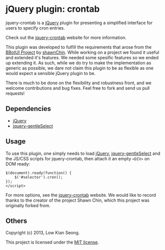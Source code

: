 # jQuery plugin: crontab

jquery-crontab is a [jQuery] plugin for
presenting a simplified interface for users to specify cron entries.

Check out the [jquery-crontab] website for more information.

This plugin was developed to fulfill the requirements that arose
from the [BBotUI Project] by [shawnChin]. While working on a project we found it
useful and extended it's features. We needed some spesific features so we
ended up extending it.
As such, while we do try to make the implementation as generic
as possible, we dare not claim this plugin to be as flexible
as one would expect a sensible jQuery plugin to be.

There is much to be done on the flexibility and robustness front,
and we welcome contributions and bug fixes. Feel free to fork
and send us pull requests!

## Dependencies

 * [jQuery]
 * [jquery-gentleSelect]

## Usage

To use this plugin, one simply needs to load [jQuery], [jquery-gentleSelect]
and the JS/CSS scripts for jquery-crontab, then attach it an empty `<DIV>`
on DOM ready:

    $(document).ready(function() {
        $('#selector').cron();
    });
    </script>

For more options, see the [jquery-crontab] website. We would like to record
thanks to the creator of the project Shawn Chin, which this project was originally
forked from.


## Others

Copyright (c) 2013, Low Kian Seong.

This project is licensed under the [MIT license].

 [jQuery]: http://jquery.com "jQuery"
 [shawnChin]: http://shawnchin.github.com
 [jquery-crontab]: http://shawnchin.github.com/jquery-crontab "jquery-crontab"
 [BBotUI Project]: https://github.com/shawnchin/bbotui "BBotUI project"
 [jquery-gentleSelect]: http://shawnchin.github.com/jquery-gentleSelect "jquery-gentleSelect"
 [MIT License]: http://www.opensource.org/licenses/mit-license.php "MIT License"
